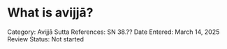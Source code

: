 # What is avijjā?

Category: Avijjā
Sutta References: SN 38.??
Date Entered: March 14, 2025
Review Status: Not started